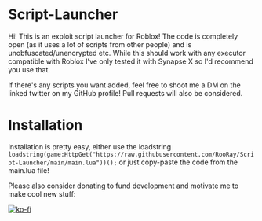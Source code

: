 # Script-Launcher

Hi! This is an exploit script launcher for Roblox! The code is completely open (as it uses a lot of scripts from other people) and is unobfuscated/unencrypted etc.
While this should work with any executor compatible with Roblox I've only tested it with Synapse X so I'd recommend you use that.

If there's any scripts you want added, feel free to shoot me a DM on the linked twitter on my GitHub profile! Pull requests will also be considered.

# Installation

Installation is pretty easy, either use the loadstring `loadstring(game:HttpGet("https://raw.githubusercontent.com/RooRay/Script-Launcher/main/main.lua"))();` or just copy-paste the code from the main.lua file!


Please also consider donating to fund development and motivate me to make cool new stuff:

[![ko-fi](https://ko-fi.com/img/githubbutton_sm.svg)](https://ko-fi.com/V7V76P9NW)
